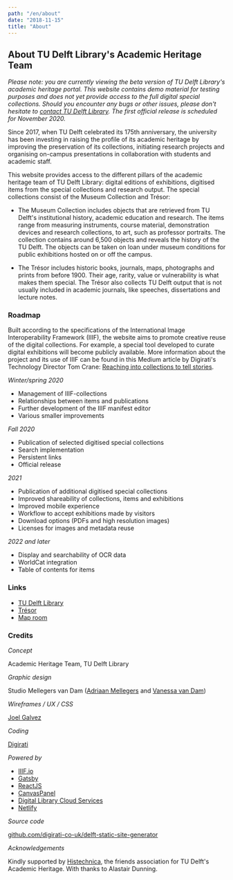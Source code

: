 ```yaml
---
path: "/en/about"
date: "2018-11-15"
title: "About"
---
```


<article>

# About TU Delft Library's Academic Heritage Team

*Please note: you are currently viewing the beta version of TU Delft Library's academic heritage portal. This website contains demo material for testing purposes and does not yet provide access to the full digital special collections. Should you encounter any bugs or other issues, please don't hesitate to [contact TU Delft Library](https://www.tudelft.nl/library/over-the-library/contact-en-bereikbaarheid/). The first official release is scheduled for November 2020.*

Since 2017, when TU Delft celebrated its 175th anniversary, the university has been investing in raising the profile of its academic heritage by improving the preservation of its collections, initiating research projects and organising on-campus presentations in collaboration with students and academic staff.

This website provides access to the different pillars of the academic heritage team of TU Delft Library: digital editions of exhibitions, digitised items from the special collections and research output. The special collections consist of the Museum Collection and Trésor:

- The Museum Collection includes objects that are retrieved from TU Delft's institutional history, academic education and research. The items range from measuring instruments, course material, demonstration devices and research collections, to art, such as professor portraits. The collection contains around 6,500 objects and reveals the history of the TU Delft. The objects can be taken on loan under museum conditions for public exhibitions hosted on or off the campus.

- The Trésor includes historic books, journals, maps, photographs and prints from before 1900. Their age, rarity, value or vulnerability is what makes them special. The Trésor also collects TU Delft output that is not usually included in academic journals, like speeches, dissertations and lecture notes. 

### Roadmap

Built according to the specifications of the International Image Interoperability Framework (IIIF), the website aims to promote creative reuse of the digital collections. For example, a special tool developed to curate digital exhibitions will become publicly available. More information about the project and its use of IIIF can be found in this Medium article by Digirati's Technology Director Tom Crane: [Reaching into collections to tell stories](https://medium.com/digirati-ch/reaching-into-collections-to-tell-stories-3dc32a1772af).

*Winter/spring 2020*

- Management of IIIF-collections
- Relationships between items and publications
- Further development of the IIIF manifest editor
- Various smaller improvements

*Fall 2020*

- Publication of selected digitised special collections
- Search implementation
- Persistent links
- Official release

*2021*

- Publication of additional digitised special collections
- Improved shareability of collections, items and exhibitions
- Improved mobile experience
- Workflow to accept exhibitions made by visitors
- Download options (PDFs and high resolution images)
- Licenses for images and metadata reuse

*2022 and later*

- Display and searchability of OCR data
- WorldCat integration
- Table of contents for items

### Links

- [TU Delft Library](https://www.tudelft.nl/library/)
- [Trésor](https://tresor.tudelft.nl)
- [Map room](https://www.tudelft.nl/en/library/collections/map-room/)

### Credits

*Concept*

Academic Heritage Team, TU Delft Library

*Graphic design*

Studio Mellegers van Dam ([Adriaan Mellegers](https://www.adriaanmellegers.com) and [Vanessa van Dam](http://www.vanessavandam.nl))

*Wireframes / UX / CSS*

[Joel Galvez](https://www.joelgalvez.com)

*Coding*

[Digirati](https://digirati.com)

*Powered by*

- [IIIF.io](https://iiif.io)
- [Gatsby](https://www.gatsbyjs.org)
- [ReactJS](https://reactjs.org)
- [CanvasPanel](https://canvas-panel.digirati.com)
- [Digital Library Cloud Services](https://dlcs.info)
- [Netlify](https://www.netlify.com)

*Source code*

[github.com/digirati-co-uk/delft-static-site-generator](github.com/digirati-co-uk/delft-static-site-generator)

*Acknowledgements*

Kindly supported by [Histechnica](https://histechnica.nl), the friends association for TU Delft's Academic Heritage. With thanks to Alastair Dunning.

</article>